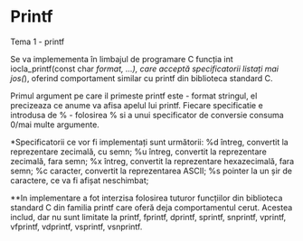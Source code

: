# Printf
Tema 1 - printf

  Se va implemementa în limbajul de programare C funcția
int iocla_printf(const char *format, …), care acceptă specificatorii
listați mai jos(*), oferind comportament similar cu printf din 
biblioteca standard C.

  Primul argument pe care il primeste printf este - format stringul,
el precizeaza ce anume va afisa apelul lui printf.
Fiecare specificatie e introdusa de % - folosirea % si a unui
specificator de conversie consuma 0/mai multe argumente.

  *Specificatorii ce vor fi implementați sunt următorii:
%d întreg, convertit la reprezentare zecimală, cu semn;
%u întreg, convertit la reprezentare zecimală, fara semn;
%x întreg, convertit la reprezentare hexazecimală, fara semn;
%c caracter, convertit la reprezentarea ASCII;
%s pointer la un șir de caractere, ce va fi afișat neschimbat;

  **In implementare a fot interzisa folosirea tuturor funcțiilor din 
biblioteca standard C din familia printf care oferă deja comportamentul
cerut. Acestea includ, dar nu sunt limitate la printf, fprintf, 
dprintf, sprintf, snprintf, vprintf, vfprintf, vdprintf, vsprintf, 
vsnprintf.
